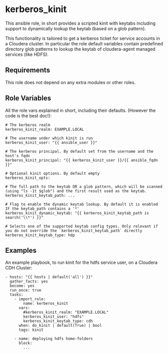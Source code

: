 kerberos_kinit
==============

This ansible role, in short provides a scripted kinit with keytabs including support to dynamically lookup the keytab (based on a glob pattern).

This functionality is tailored to get a kerberos ticket for service accounts in a Cloudera cluster.
In particular the role default variables contain predefined directory glob patterns to lookup the keytab of cloudera-agent managed services (like HDFS).


Requirements
------------

This role does not depend on any extra modules or other roles.


Role Variables
--------------

All the role vars explained in short, including their defaults. (However the code is the best doc!):

```
# The kerberos realm
kerberos_kinit_realm: EXAMPLE.LOCAL

# The username under which kinit is run
kerberos_kinit_user: "{{ ansible_user }}"

# The kerberos principal. By default set from the username and the host's fqdn
kerberos_kinit_principal: "{{ kerberos_kinit_user }}/{{ ansible_fqdn }}"

# Optional kinit options. By default empty
kerberos_kinit_opts:

# The full path to the keytab OR a glob pattern, which will be scanned (using "ls -1t $glob") and the first result used as the keytab.
kerberos_kinit_keytab_path: ...

# Flag to enable the dynamic keytab lookup. By default it is enabled IF the keytab_path contains a '*'
kerberos_kinit_dynamic_keytab: "{{ kerberos_kinit_keytab_path is search('\\*') }}"

# Selects one of the supported keytab config types. Only relevant if you do not override the `kerberos_kinit_keytab_path` directly
kerberos_kinit_keytab_type: hdp

```


Examples
----------------

An example playbook, to run kinit for the hdfs service user, on a Cloudera CDH Cluster:
```
- hosts: "{{ hosts | default('all') }}"
  gather_facts: yes
  become: yes
  run_once: true
  tasks:
    - import_role:
        name: kerberos_kinit
      vars:
        #kerberos_kinit_realm: "EXAMPLE.LOCAL"
        kerberos_kinit_user: "hdfs"
        kerberos_kinit_keytab_type: cdh 
      when: do_kinit | default(True) | bool
      tags: kinit
    
    - name: deploying hdfs home-folders
      block:
        ...
```
